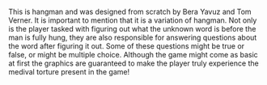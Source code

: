 This is hangman and was designed from scratch by Bera Yavuz and Tom Verner. It is important to mention that it is a variation of hangman. Not only is the player tasked with figuring out what the unknown word is before the man is fully hung, they are also responsible for answering questions about the word after figuring it out. Some of these questions might be true or false, or might be multiple choice.
Although the game might come as basic at first the graphics are guaranteed to make the player truly experience the medival torture present in the game!